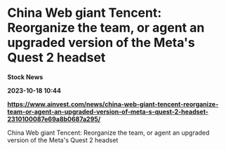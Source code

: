 # China Web giant Tencent: Reorganize the team, or agent an upgraded version of the Meta's Quest 2 headset
**Stock News**

**2023-10-18 10:44**

**https://www.ainvest.com/news/china-web-giant-tencent-reorganize-team-or-agent-an-upgraded-version-of-meta-s-quest-2-headset-2310100087e69a8b0687a295/**

China Web giant Tencent: Reorganize the team, or agent an upgraded version of the Meta's Quest 2 headset